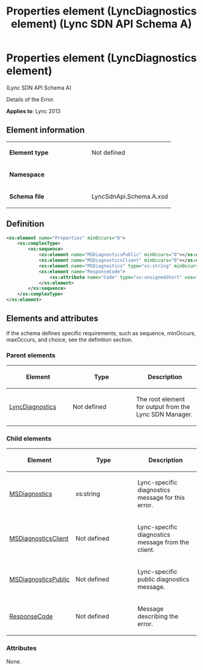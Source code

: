 ﻿---
title: Properties element (LyncDiagnostics element) (Lync SDN API Schema A)
TOCTitle: Properties element (LyncDiagnostics element)
ms:assetid: 04f8d9a3-f3a9-8d19-70ff-4276ce984b52
ms:mtpsurl: https://msdn.microsoft.com/library/Dn775133(v=office.15)
ms:contentKeyID: 62626107
ms.date: 07/24/2014
mtps_version: v=office.15
dev_langs:
- xml
---

# Properties element (LyncDiagnostics element) 

(Lync SDN API Schema A)

Details of the Error.


**Applies to**: Lync 2013

## Element information

<table>
<colgroup>
<col style="width: 50%" />
<col style="width: 50%" />
</colgroup>
<tbody>
<tr class="odd">
<td><p><strong>Element type</strong></p></td>
<td><p>Not defined</p></td>
</tr>
<tr class="even">
<td><p><strong>Namespace</strong></p></td>
<td><p></p></td>
</tr>
<tr class="odd">
<td><p><strong>Schema file</strong></p></td>
<td><p>LyncSdnApi.Schema.A.xsd</p></td>
</tr>
</tbody>
</table>


## Definition

```xml
<xs:element name="Properties" minOccurs="0">
    <xs:complexType>
        <xs:sequence>
            <xs:element name="MSDiagnosticsPublic" minOccurs="0"></xs:element>
            <xs:element name="MSDiagnosticsClient" minOccurs="0"></xs:element>
            <xs:element name="MSDiagnostics" type="xs:string" minOccurs="0"></xs:element>
            <xs:element name="ResponseCode">
                <xs:attribute name="Code" type="xs:unsignedShort" use="required" />
            </xs:element>
        </xs:sequence>
    </xs:complexType>
</xs:element>
```

## Elements and attributes

If the schema defines specific requirements, such as sequence, minOccurs, maxOccurs, and choice, see the definition section.

### Parent elements

<table>
<colgroup>
<col style="width: 33%" />
<col style="width: 33%" />
<col style="width: 33%" />
</colgroup>
<thead>
<tr class="header">
<th><p>Element</p></th>
<th><p>Type</p></th>
<th><p>Description</p></th>
</tr>
</thead>
<tbody>
<tr class="odd">
<td><p><a href="lyncdiagnostics-element-lync-sdn-api-schema-a.md">LyncDiagnostics</a></p></td>
<td><p>Not defined</p></td>
<td><p>The root element for output from the Lync SDN Manager.</p></td>
</tr>
</tbody>
</table>


### Child elements

<table>
<colgroup>
<col style="width: 33%" />
<col style="width: 33%" />
<col style="width: 33%" />
</colgroup>
<thead>
<tr class="header">
<th><p>Element</p></th>
<th><p>Type</p></th>
<th><p>Description</p></th>
</tr>
</thead>
<tbody>
<tr class="odd">
<td><p><a href="msdiagnostics-element-sdn-api-schema-a.md">MSDiagnostics</a></p></td>
<td><p>xs:string</p></td>
<td><p>Lync-specific diagnostics message for this error.</p></td>
</tr>
<tr class="even">
<td><p><a href="msdiagnosticsclient-element-sdn-api-schema-a.md">MSDiagnosticsClient</a></p></td>
<td><p>Not defined</p></td>
<td><p>Lync-specific diagnostics message from the client.</p></td>
</tr>
<tr class="odd">
<td><p><a href="msdiagnosticspublic-element-sdn-api-schema-a.md">MSDiagnosticsPublic</a></p></td>
<td><p>Not defined</p></td>
<td><p>Lync-specific public diagnostics message.</p></td>
</tr>
<tr class="even">
<td><p><a href="responsecode-element-sdn-api-schema-a.md">ResponseCode</a></p></td>
<td><p>Not defined</p></td>
<td><p>Message describing the error.</p></td>
</tr>
</tbody>
</table>


### Attributes

None.


